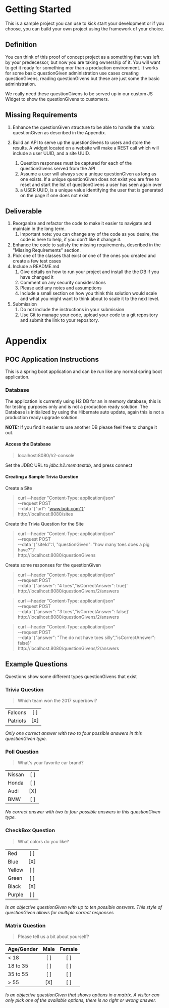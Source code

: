 # Getting Started

This is a sample project you can use to kick start your development or if you choose, 
you can build your own project using the framework of your choice.

## Definition
You can think of this proof of concept project as a something that was left by your predecessor, but now
you are taking ownership of it. You will want to get it ready for something mor than a production environment.
It works for some basic questionGiven administration use cases creating questionGivens, reading questionGivens but these 
are just some the basic administration.

We really need these questionGivens to be served up in our custom JS Widget to show the questionGivens to
customers.

## Missing Requirements
1) Enhance the questionGiven structure to be able to handle the matrix questionGiven as described in the Appendix.

2) Build an API to serve up the questionGivens to users and store the results.  A widget located on a website will make a 
REST call which will include a user UUID, and a site UUID.  
    1) Question responses must be captured for each of the questionGivens served from the API
    2) Assume a user will always see a unique questionGiven as long as one exists.  If a unique questionGiven does not exist you 
    are free to reset and start the list of questionGivens a user has seen again over
    4) a USER UUID, is a unique value identifying the user that is generated on the page if one does not exist

## Deliverable
1) Reorganize and refactor the code to make it easier to navigate and maintain in the long term. 
    1) Important note: you can change any of the code as you desire, the code is here to help, if you don't like it 
    change it.
2) Enhance the code to satisfy the missing requirements, described in the "Missing Requirements" section.  
3) Pick one of the classes that exist or one of the ones you created and create a few test cases 
5) Include a README.md
    1) Give details on how to run your project and install the the DB if you have changed it
    2) Comment on any security considerations 
    3) Please add any notes and assumptions
    4) Include a small section on how you think this solution would scale and what you might want to think about to 
    scale it to the next level. 
6) Submission
    1) Do not include the instructions in your submission
    2) Use Git to manage your code, upload your code to a git repository and submit the link to your repository.


# Appendix

## POC Application Instructions
This is a spring boot application and can be run like any normal spring boot application. 

### Database
The application is currently using H2 DB for an in memory database, this is for testing purposes only and is not a production
ready solution.  The Database is initialized by using the Hibernate auto update, again this is not a 
production ready upgrade solution.

**NOTE:** If you find it easier to use another DB please feel free to change it out.

#### Access the Database
> localhost:8080/h2-console

Set the JDBC URL to *jdbc:h2:mem:testdb*, and press connect

#### Creating a Sample Trivia Question
Create a Site
>curl --header "Content-Type: application/json" \
  	 --request POST \
  	 --data '{"url": "www.bob.com"}' \
  	 http://localhost:8080/sites

Create the Trivia Question for the Site
>curl --header "Content-Type: application/json" \
  	 --request POST \
  	 --data '{"siteId":1, "questionGiven": "how many toes does a pig have?"}' \
  	 http://localhost:8080/questionGivens

Create some responses for the questionGiven
>curl --header "Content-Type: application/json" \
  	 --request POST \
  	 --data '{"answer": "4 toes","isCorrectAnswer": true}' \
  	 http://localhost:8080/questionGivens/2/answers
  	 
>curl --header "Content-Type: application/json" \
  	 --request POST \
  	 --data '{"answer": "3 toes","isCorrectAnswer": false}' \
  	 http://localhost:8080/questionGivens/2/answers
  	 
>curl --header "Content-Type: application/json" \
 	 --request POST \
 	 --data '{"answer": "The do not have toes silly","isCorrectAnswer": false}' \
 	 http://localhost:8080/questionGivens/2/answers
 	 
## Example Questions
Questions show some different types questionGivens that exist

### Trivia Question
> Which team won the 2017 superbowl?

|||
| :---------- | :---------: |
| Falcons   | [ ] |
| Patriots  | [X] |

*Only one correct answer with two to four possible answers in this questionGiven type.*

### Poll Question
> What's your favorite car brand?

|||
| :---------- | :---------: |
| Nissan    | [ ] |
| Honda     | [ ] |
| Audi      | [X] |
| BMW       | [ ] |
*No correct answer with two to four possible answers in this questionGiven type.*

### CheckBox Question
> What colors do you like? 

|||
| :---------- | :---------: |
| Red           | [ ] |
| Blue          | [X] |
| Yellow        | [ ] |
| Green         | [ ] |
| Black         | [X] |
| Purple        | [ ] |
*Is an objective questionGiven with up to ten possible answers.  This style of questionGiven allows for multiple 
correct responses*

### Matrix Question
> Please tell us a bit about yourself? 

| Age/Gender        | Male | Female |
| :----------   | :---------: | :----------: |
| < 18          | [ ] |[ ] |
| 18 to 35      | [ ] |[ ] |
| 35 to 55      | [ ] |[ ] |
| \> 55          | [X] |[ ] |
*Is an objective questionGiven that shows options in a matrix. A visitor can only pick one of the available options, there is no right or wrong answer.*